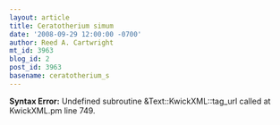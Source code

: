 ```yaml
---
layout: article
title: Ceratotherium simum
date: '2008-09-29 12:00:00 -0700'
author: Reed A. Cartwright
mt_id: 3963
blog_id: 2
post_id: 3963
basename: ceratotherium_s
---
```

<p><strong>Syntax Error:</strong> Undefined subroutine &Text::KwickXML::tag_url called at KwickXML.pm line 749.
</p>
